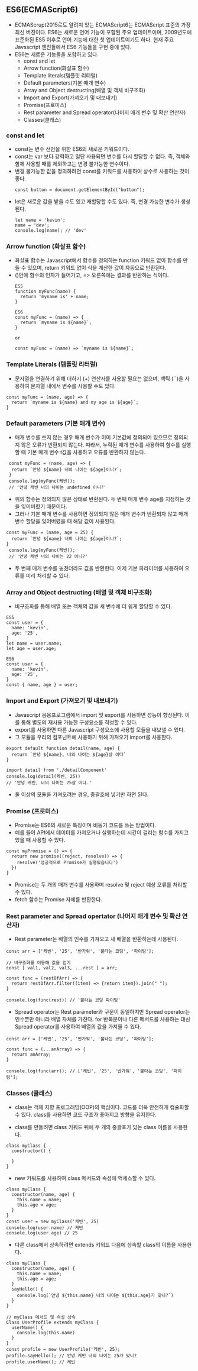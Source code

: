 ## ES6(ECMAScript6)
- ECMAScrupt2015로도 알려져 있는 ECMAScript6는 ECMAScript 표준의 가장 최신 버전이다. ES6는 새로운 언어 기능이 포함된 주요 업데이트이며, 2009년도에 표준화된 ES5 이후로 언어 기능에 대한 첫 업데이트이기도 하다. 현재 주요 Javsscript 엔진들에서 ES6 기능들을 구현 중에 있다.
- ES6는 새로운 기능들을 포함하고 있다.
  - const and let
  - Arrow function(화살표 함수)
  - Template literals(템플릿 리터럴)
  - Default parameters(기본 매개 변수)
  - Array and Object destructing(배열 및 객체 비구조화)
  - Import and Export(가져오기 및 내보내기)
  - Promise(프로미스)
  - Rest parameter and Spread operator(나머지 매개 변수 및 확산 연산자)
  - Classes(클래스)

### const and let 
- const는 변수 선언을 위한 ES6의 새로운 키워드이다.
- const는 var 보다 강력하고 일단 사용되면 변수를 다시 할당할 수 없다. 즉, 객체와 함께 사용할 때를 제외하고는 변경 불가능한 변수이다.
- 변경 불가능한 값을 정의하려면 const를 키워드를 사용하여 상수로 사용하는 것이 좋다.
  ```
  const button = document.getElementById("button");
  ```
- let은 새로운 값을 받을 수도 있고 재할당할 수도 있다. 즉, 변경 가능한 변수가 생성된다.
  ```
  let name = 'kevin';
  name = 'dev';
  console.log(name); // 'dev'
  ```

### Arrow function (화살표 함수)
- 화살표 함수는 Javascript에서 함수를 정의하는 function 키워드 없이 함수를 만들 수 있으며, return 키워드 없이 식을 계산한 값이 자동으로 반환된다.
- ()안에 함수의 인자가 들어가고, => 오른쪽에는 결과를 반환하는 식이다.
  ```
  ES5
  function myFunc(name) {
    return 'myname is' + name;
  }
    
  ES6
  const myFunc = (name) => {
    return `myname is ${name}`;
  }
  
  or
  
  const myFunc = (name) => `myname is ${name}`;
  ```
  
### Template Literals (템플릿 리터럴)
- 문자열을 연결하기 위해 더하기 (+) 연산자를 사용할 필요는 없으며, 백틱 (``)을 사용하여 문자열 내에서 변수를 사용할 수도  있다.
```
const myFunc = (name, age) => {
  return `myname is ${name} and my age is ${age}`;
}
```

### Default parameters (기본 매개 변수)
- 매개 변수를 쓰지 않는 경우 매개 변수가 이미 기본값에 정의되어 있으므로 정의되지 않은 오류가 반환되지 않는다. 따라서, 누락된 매개 변수를 사용하여 함수를 실행할 때 기본 매개 변수 t값을 사용하고 오류를 반환하지 않는다.

```
 const myFunc = (name, age) => {
  return `안녕 ${name} 너의 나이는 ${age}이니?`;
 }
 console.log(myFunc(케빈));
 // '안녕 케빈 너의 나이는 undefined 이니?'
```
- 위의 함수는 정의되지 않은 상태로 반환된다. 두 번째 매개 변수 age를 지정하는 것을 잊어버렸기 때문이다.
- 그러나 기본 매개 변수를 사용하면 정의되지 않은 매개 변수가 반환되자 않고 매개 변수 할당을 잊어버렸을 때 해당 값이 사용된다.

```
const myFunc = (name, age = 25) {
  return `안녕 ${name} 너의 나이는 ${age}이니?`;
}
 console.log(myFunc(케빈));
 // '안녕 케빈 너의 나이는 22 이니?'
```
- 두 번째 매개 변수를 놓쳤더라도 값을 반환한다. 이제 기본 파라미터를 사용하여 오류를 미리 처리할 수 있다.

### Array and Object destructing (배열 및 객체 비구조화)
- 비구조화를 통해 배열 또는 객체의 값을 새 변수에 더 쉽게 할당할 수 있다.
```
ES5
const user = {
  name: 'kevin',
  age: '25',
}
let name = user.name;
let age = user.age;
```

```
ES6
const user = {
  name: 'kevin',
  age: '25',
}
const { name, age } = user;
```

### Import and Export (가져오기 및 내보내기)
- Javascript 응용프로그램에서 import 및 export를 사용하면 성능이 향상된다. 이를 통해 별도의 재사용 가능한 구성요소를 작성할 수 있다.
- export를 사용하면 다른 Javascript 구성요소에 사용할 모듈을 내보낼 수 있다.
- 그 모듈을 우리의 컴포넌트에 사용하기 위해 가져오기 import를 사용한다.

```
export default function detail(name, age) {
  return `안녕 ${name}, 너의 나이는 ${age}살 이다`
}
```
```
import detail from './detailComponent'
console.log(detail(케빈, 25))
// '안녕 케빈, 너의 나이는 25살 이다.'
```
- 둘 이상의 모듈을 가져오려는 경우, 중괄호에 넣기만 하면 된다.

### Promise (프로미스)
- Promise는 ES6의 새로운 특징이며 비동기 코드를 쓰는 방법이다.
- 예를 들어 API에서 데이터를 가져오거나 실행하는데 시간이 걸리는 함수를 가지고 있을 때 사용할 수 있다.

```
const myPromise = () => {
  return new promise((reject, resolve)) => {
    resolve('성공적으로 Promise가 실행됬습니다')
  })
}
```
- Promise는 두 개의 매개 변수를 사용하며 resolve 및 reject 예상 오류를 처리할 수 있다.
- fetch 함수는 Promise 자체를 반환한다.

### Rest parameter and Spread opertator (나머지 매개 변수 및 확산 연산자)
- Rest parameter는 배열의 인수를 가져오고 새 배열을 반환하는데 사용된다.

```
const arr = ['케빈', '25', '반가워', '불타는 코딩', '파이팅'];

// 비구조화를 이용해 값을 얻기
const [ val1, val2, val3, ...rest ] = arr;

const func = (restOfArr) => {
  return restOfArr.filter((item) => {return item}).join(" ");
}

console.log(func(rest)) // '불타는 코딩 파이팅'
```

- Spread operator는 Rest parameter와 구문이 동일하지만 Spread operator는 인수뿐만 아니라 배열 자체를 가진다. for 반복문이나 다른 메서드를 사용하는 대신 Spread operator를 사용하여 배열의 값을 가져올 수 있다.

```
const arr = ['케빈', '25', '반가워', '불타는 코딩', '파이팅'];

const func = (...anArray) => {
  return anArray;
}

console.log(func(arr)); // ['케빈', '25', '반가워', '불타는 코딩', '파이팅'];
```

### Classes (클래스)
- class는 객체 지향 프로그래밍(OOP)의 핵심이다. 코드를 더욱 안전하게 캡슐화할 수 있다. class를 사용하면 코드 구조가 좋아지고 방향을 유지한다.

- class를 만들려면 class 키워드 뒤에 두 개의 중괄호가 있는 class 이름을 사용한다.
```
class myClass {
  constructor() {
  
  }
}
```

- new 키워드를 사용하여 class 메서드와 속성에 액세스할 수 있다.
```
class myClass {
  constructor(name, age) {
    this.name = name;
    this.age = age;
  }
}
const user = new myClass('케빈', 25)
console.log(user.name) // 케빈
console.log(user.age) // 25
```

- 다른 class에서 상속하려면 extends 키워드 다음에 상속할 class의 이름을 사용한다.
```
class myClass {
  constructor(name, age) {
    this.name = name;
    this.age = age;
  }
  sayHello() {
    console.log(`안녕 ${this.name} 너의 나이는 ${this.age}가 맞니?`)
  }
}

// myClass 메서드 및 속성 상속
Class UserProfile extends myClass {
  userName() {
    console.log(this.name)
  }
}
const profile = new UserProfile('케빈', 25);
profile.sayHello(); // 안녕 케빈 너의 나이는 25가 맞니?
profile.userName(); // 케빈
```
